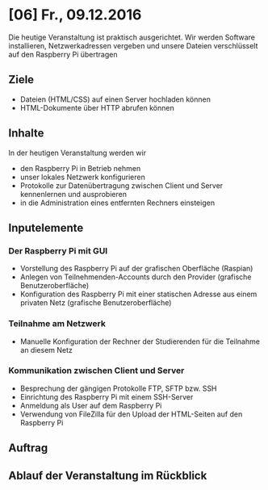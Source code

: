 # [06] Fr., 09.12.2016

Die heutige Veranstaltung ist praktisch ausgerichtet. Wir werden Software installieren, Netzwerkadressen vergeben und unsere Dateien verschlüsselt auf den Raspberry Pi übertragen

## Ziele

* Dateien (HTML/CSS) auf einen Server hochladen können
* HTML-Dokumente über HTTP abrufen können

## Inhalte

In der heutigen Veranstaltung werden wir

* den Raspberry Pi in Betrieb nehmen
* unser lokales Netzwerk konfigurieren
* Protokolle zur Datenübertragung zwischen Client und Server kennenlernen und ausprobieren
* in die Administration eines entfernten Rechners einsteigen

## Inputelemente

### Der Raspberry Pi mit GUI

* Vorstellung des Raspberry Pi auf der grafischen Oberfläche (Raspian)
* Anlegen von Teilnehmenden-Accounts durch den Provider (grafische Benutzeroberfläche)
* Konfiguration des Raspberry Pi mit einer statischen Adresse aus einem privaten Netz (grafische Benutzeroberfläche)

### Teilnahme am Netzwerk

* Manuelle Konfiguration der Rechner der Studierenden für die Teilnahme an diesem Netz

### Kommunikation zwischen Client und Server

* Besprechung der gängigen Protokolle FTP, SFTP bzw. SSH
* Einrichtung des Raspberry Pi mit einem SSH-Server
* Anmeldung als User auf dem Raspberry Pi
* Verwendung von FileZilla für den Upload der HTML-Seiten auf den Raspberry Pi

## Auftrag

## Ablauf der Veranstaltung im Rückblick
